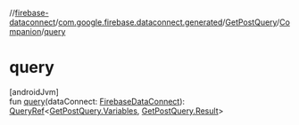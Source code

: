 //[firebase-dataconnect](../../../../index.md)/[com.google.firebase.dataconnect.generated](../../index.md)/[GetPostQuery](../index.md)/[Companion](index.md)/[query](query.md)

# query

[androidJvm]\
fun [query](query.md)(dataConnect: [FirebaseDataConnect](../../../com.google.firebase.dataconnect/-firebase-data-connect/index.md)): [QueryRef](../../../com.google.firebase.dataconnect/-query-ref/index.md)&lt;[GetPostQuery.Variables](../-variables/index.md), [GetPostQuery.Result](../-result/index.md)&gt;
